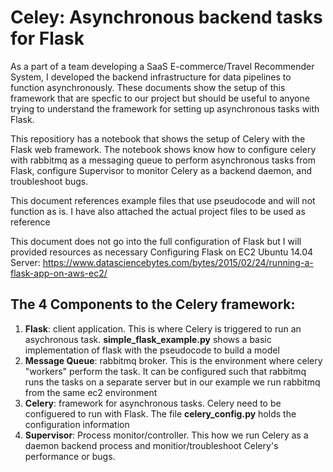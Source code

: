 # Celey: Asynchronous backend tasks for Flask

As a part of a team developing a SaaS E-commerce/Travel Recommender System, I developed the backend infrastructure for data pipelines to function asynchronously. These documents show the setup of this framework that are specfic to our project but should be useful to anyone trying to understand the framework for setting up asynchronous tasks with Flask.

This repositiory has a notebook that shows the setup of Celery with the Flask web framework. The notebook shows know how to configure celery with rabbitmq as a messaging queue to perform asynchronous tasks from Flask, configure Supervisor to monitor Celery as a backend daemon, and troubleshoot bugs. 

This document references example files that use pseudocode and will not function as is. I have also attached the actual project files to be used as reference

This document does not go into the full configuration of Flask but I will provided resources as necessary
Configuring Flask on EC2 Ubuntu 14.04 Server: https://www.datasciencebytes.com/bytes/2015/02/24/running-a-flask-app-on-aws-ec2/


## The 4 Components to the  Celery framework:
1. **Flask**: client application. This is where Celery is triggered to run an asychronous task. **simple_flask_example.py** shows a basic implementation of flask with the pseudocode to build a model
2. **Message Queue**: rabbitmq broker. This is the environment where celery "workers" perform the task. It can be configured such that rabbitmq runs the tasks on a separate server but in our example we run rabbitmq from the same ec2 environment
3. **Celery**: framework for asynchronous tasks. Celery need to be configuered to run with Flask. The file **celery_config.py** holds the configuration information
4. **Supervisor**: Process monitor/controller. This how we run Celery as a daemon backend process and monitior/troubleshoot Celery's performance or bugs.
